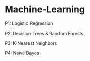 # Machine-Learning

P1: Logistic Regression

P2: Decision Trees & Random Forests

P3: K-Nearest Neighbors

P4: Naive Bayes
